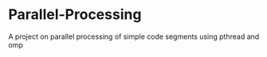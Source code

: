 # Parallel-Processing
A project on parallel processing of simple code segments using pthread and omp
